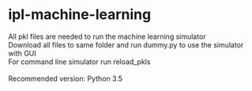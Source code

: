 # ipl-machine-learning
All pkl files are needed to run the machine learning simulator
<br />Download all files to same folder and run dummy.py to use the simulator with GUI
<br />For command line simulator run reload_pkls 
<br /> <br /> Recommended version: Python 3.5
